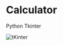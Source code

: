 # Calculator
Python Tkinter

![tKinter](https://user-images.githubusercontent.com/51875794/82058696-b57f1000-96e2-11ea-8bfa-385e2e1506e6.jpg)
